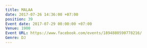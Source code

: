 ```yaml
---
title: MALAA
date: 2017-07-26 14:36:00 +07:00
position: 39
Event date: 2017-07-29 00:00:00 +07:00
Venue: 1900
Event URL: https://www.facebook.com/events/1894880590778216/
Genre: DJ
---
```


